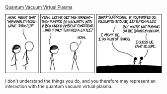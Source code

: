 [Quantum Vacuum Virtual Plasma](https://xkcd.com/1404)

![Quantum Vacuum Virtual Plasma](./random_comic.png)

I don't understand the things you do, and you therefore may represent an interaction with the quantum vacuum virtual plasma.

